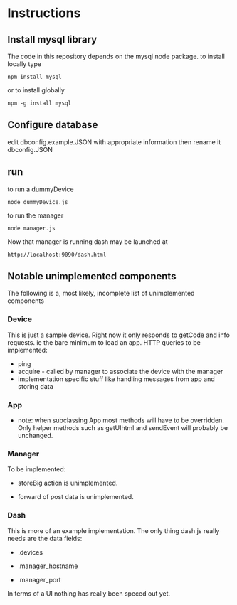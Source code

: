 Instructions
============

Install mysql library
---------------------

The code in this repository depends on the mysql node package. to install
locally type


    npm install mysql


or to install globally

    npm -g install mysql

Configure database
------------------

edit dbconfig.example.JSON with appropriate information then rename it
dbconfig.JSON

run
---

to run a dummyDevice

    node dummyDevice.js

to run the manager

    node manager.js

Now that manager is running dash may be launched at

    http://localhost:9090/dash.html

Notable unimplemented components
--------------------------------

The following is a, most likely, incomplete list of unimplemented components

### Device

This is just a sample device. Right now it only responds to getCode and info
requests.  ie the bare minimum to load an app.
HTTP queries to be implemented:
-   ping 
-   acquire - called by manager to associate the device with the manager
-   implementation specific stuff like handling messages from app and storing data

### App

-   note: when subclassing App most methods will have to be overridden.  Only helper methods such as getUIhtml and sendEvent will probably be unchanged.

### Manager

To be implemented:

-   storeBig action is unimplemented.

-   forward of post data is unimplemented.

### Dash

This is more of an example implementation.  The only thing dash.js really needs
are the data fields:

-   .devices

-   .manager_hostname

-   .manager_port

In terms of a UI nothing has really been speced out yet.


